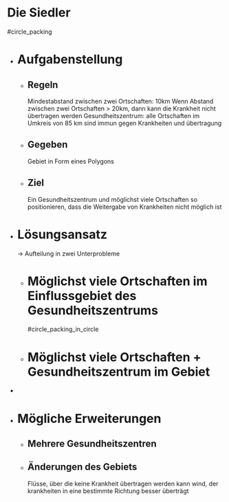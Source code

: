 # Die Siedler
#circle_packing
- # Aufgabenstellung
	- ## Regeln
	  Mindestabstand zwischen zwei Ortschaften: 10km
	  Wenn Abstand zwischen zwei Ortschaften > 20km, dann kann die Krankheit nicht übertragen werden
	  Gesundheitszentrum: alle Ortschaften im Umkreis von 85 km sind immun gegen Krankheiten und übertragung
	- ## Gegeben
	  Gebiet in Form eines Polygons
	- ## Ziel
	  Ein Gesundheitszentrum und möglichst viele Ortschaften so positionieren, dass die Weitergabe von Krankheiten nicht möglich ist
- # Lösungsansatz
  -> Aufteilung in zwei Unterprobleme
	- # Möglichst viele Ortschaften im Einflussgebiet des Gesundheitszentrums
	  #circle_packing_in_circle
	- # Möglichst viele Ortschaften + Gesundheitszentrum im Gebiet
-
- # Mögliche Erweiterungen
	- ## Mehrere Gesundheitszentren
	- ## Änderungen des Gebiets
	  Flüsse, über die keine Krankheit übertragen werden kann
	  wind, der krankheiten in eine bestimmte Richtung besser überträgt